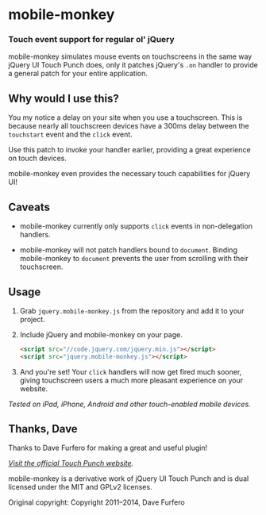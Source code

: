 mobile-monkey
=============

### Touch event support for regular ol' jQuery

mobile-monkey simulates mouse events on touchscreens in the same way jQuery UI Touch Punch does,
only it patches jQuery's `.on` handler to provide a general patch for your entire application.


Why would I use this?
---------------------

You my notice a delay on your site when you use a touchscreen. This is because nearly all touchscreen 
devices have a 300ms delay between the `touchstart` event and the `click` event.

Use this patch to invoke your handler earlier, providing a great experience on touch devices.

mobile-monkey even provides the necessary touch capabilities for jQuery UI!
 

Caveats
-------

* mobile-monkey currently only supports `click` events in non-delegation handlers. 

* mobile-monkey will not patch handlers bound to `document`. Binding mobile-monkey to `document` prevents
  the user from scrolling with their touchscreen.


Usage
-----

1.  Grab `jquery.mobile-monkey.js` from the repository and add it to your project.

2.  Include jQuery and mobile-monkey on your page.
    ```html
    <script src="//code.jquery.com/jquery.min.js"></script>
    <script src="jquery.mobile-monkey.js"></script>
    ```

3.  And you're set! Your `click` handlers will now get fired much sooner, giving touchscreen users a much more
    pleasant experience on your website.


_Tested on iPad, iPhone, Android and other touch-enabled mobile devices._


Thanks, Dave
------------

Thanks to Dave Furfero for making a great and useful plugin!

_[Visit the official Touch Punch website](http://touchpunch.furf.com)._

mobile-monkey is a derivative work of jQuery UI Touch Punch and is dual licensed under
the MIT and GPLv2 licenses.

Original copyright: Copyright 2011–2014, Dave Furfero 